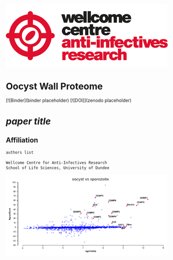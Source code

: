 ![title](https://github.com/mtinti/oocyst_wall_proteome/blob/master/static/wcar.png)
# Oocyst Wall Proteome

[![Binder](binder placeholder)
[![DOI]](zenodo placeholder)


# *paper title* 

## Affiliation
    authors list

    Wellcome Centre for Anti-Infectives Research
    School of Life Sciences, University of Dundee
    
![title](https://github.com/mtinti/oocyst_wall_proteome/blob/master/notebooks/FigX.png)
